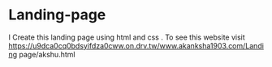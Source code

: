 # Landing-page
I Create this landing page using html and css . To see this website visit https://u9dca0cq0bdsyifdza0cww.on.drv.tw/www.akanksha1903.com/Landing page/akshu.html
